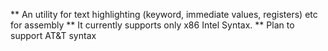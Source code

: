** An utility for text highlighting (keyword, immediate values, registers) etc for assembly
** It currently supports only x86 Intel Syntax.
** Plan to support AT&T syntax